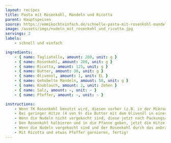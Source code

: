 ```yaml
---
layout: recipes
title: Pasta mit Rosenkohl, Mandeln und Ricotta
parent: Hauptspeisen
source: https://emmikochteinfach.de/schnelle-pasta-mit-rosenkohl-mandeln-ricotta/
image: /assets/imgs/nudeln_mit_rosenkohl_und_ricotta.jpg
servings: 2
labels:
    - schnell und einfach

ingredients:
    - { name: Tagliatelle, amount: 200, unit: g }
    - { name: Rosenkohl, amount: 200, unit: g }
    - { name: Ricotta, amount: 125, unit: g }
    - { name: Butter, amount: 30, unit: g }
    - { name: Olivenöl, amount: 1, unit: EL }
    - { name: Gehobelte Mandeln, amount: 50, unit: g }
    - { name: Knoblauch, amount: 2, unit: Zehen }
    - { name: Salz, amount: ~, unit: ~ }
    - { name: Pfeffer, amount: ~, unit: ~ }

instructions:
    - Wenn TK Rosenkohl benutzt wird, diesen vorher (z.B. in der Mikrowelle) auftauen.
    - Bei geringer Hitze (4 von 9) die Butter mit dem Olivenöl in einer großen (wichtig!) Pfanne schmelzen und die Mandeln Dazu geben. Den Knoblauch pressen (oder kleinhacken) und ebenfalls dazu geben.
    - Wenn die Nudeln nicht vorgekocht sind, diese jetzt nach Packungsanleitung kochen, aber 2 Minuten vorher abgießen. Währenddessen mit dem Rezept fortfahren.
    - Den Rosenkohl halbieren und in die Pfanne geben, jetzt die Hitze höher stellen (6 von 9). Nach Geschmack Salzen und Pfeffern.
    - Wenn die Nudeln vorgekocht sind und der Rosenkohl durch das anbraten Farbe bekommen hat, die Nudeln in die Pfanne geben und unterrühren. Alles für ~2 Minuten braten und dann auf die Teller geben.
    - Mit Ricotta und etwas Pfeffer garnieren, fertig!
---
```


